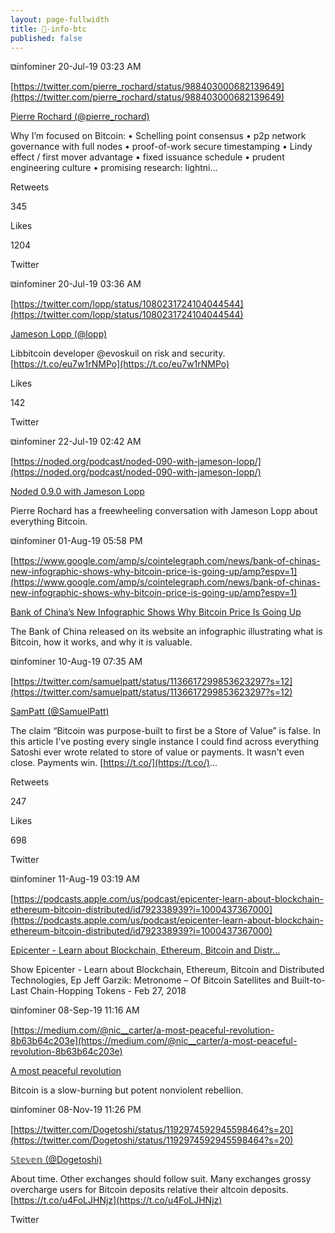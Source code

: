 ```yaml
---
layout: page-fullwidth
title: 🌽-info-btc
published: false
---
```


⧉infominer 20-Jul-19 03:23 AM

[https://twitter.com/pierre_rochard/status/988403000682139649](https://twitter.com/pierre_rochard/status/988403000682139649)

[Pierre Rochard (@pierre_rochard)](https://twitter.com/pierre_rochard)

Why I’m focused on Bitcoin: • Schelling point consensus • p2p network governance with full nodes • proof-of-work secure timestamping • Lindy effect / first mover advantage • fixed issuance schedule • prudent engineering culture • promising research: lightni...

Retweets

345

Likes

1204

Twitter

⧉infominer 20-Jul-19 03:36 AM

[https://twitter.com/lopp/status/1080231724104044544](https://twitter.com/lopp/status/1080231724104044544)

[Jameson Lopp (@lopp)](https://twitter.com/lopp)

Libbitcoin developer @evoskuil on risk and security. [https://t.co/eu7w1rNMPo](https://t.co/eu7w1rNMPo)

Likes

142

Twitter

⧉infominer 22-Jul-19 02:42 AM

[https://noded.org/podcast/noded-090-with-jameson-lopp/](https://noded.org/podcast/noded-090-with-jameson-lopp/)

[Noded 0.9.0 with Jameson Lopp](https://noded.org/podcast/noded-090-with-jameson-lopp/)

Pierre Rochard has a freewheeling conversation with Jameson Lopp about everything Bitcoin.

⧉infominer 01-Aug-19 05:58 PM

[https://www.google.com/amp/s/cointelegraph.com/news/bank-of-chinas-new-infographic-shows-why-bitcoin-price-is-going-up/amp?espv=1](https://www.google.com/amp/s/cointelegraph.com/news/bank-of-chinas-new-infographic-shows-why-bitcoin-price-is-going-up/amp?espv=1)

[Bank of China’s New Infographic Shows Why Bitcoin Price Is Going Up](https://www.google.com/amp/s/cointelegraph.com/news/bank-of-chinas-new-infographic-shows-why-bitcoin-price-is-going-up/amp?espv=1)

The Bank of China released on its website an infographic illustrating what is Bitcoin, how it works, and why it is valuable.

⧉infominer 10-Aug-19 07:35 AM

[https://twitter.com/samuelpatt/status/1136617299853623297?s=12](https://twitter.com/samuelpatt/status/1136617299853623297?s=12)

[SamPatt (@SamuelPatt)](https://twitter.com/SamuelPatt)

The claim “Bitcoin was purpose-built to first be a Store of Value” is false. In this article I've posting every single instance I could find across everything Satoshi ever wrote related to store of value or payments. It wasn't even close. Payments win. [https://t.co/](https://t.co/)...

Retweets

247

Likes

698

Twitter

⧉infominer 11-Aug-19 03:19 AM

[https://podcasts.apple.com/us/podcast/epicenter-learn-about-blockchain-ethereum-bitcoin-distributed/id792338939?i=1000437367000](https://podcasts.apple.com/us/podcast/epicenter-learn-about-blockchain-ethereum-bitcoin-distributed/id792338939?i=1000437367000)

[‎Epicenter - Learn about Blockchain, Ethereum, Bitcoin and Distr...](https://podcasts.apple.com/us/podcast/epicenter-learn-about-blockchain-ethereum-bitcoin-distributed/id792338939?i=1000437367000)

‎Show Epicenter - Learn about Blockchain, Ethereum, Bitcoin and Distributed Technologies, Ep Jeff Garzik: Metronome – Of Bitcoin Satellites and Built-to-Last Chain-Hopping Tokens - Feb 27, 2018

⧉infominer 08-Sep-19 11:16 AM

[https://medium.com/@nic__carter/a-most-peaceful-revolution-8b63b64c203e](https://medium.com/@nic__carter/a-most-peaceful-revolution-8b63b64c203e)

[A most peaceful revolution](https://medium.com/@nic__carter/a-most-peaceful-revolution-8b63b64c203e)

Bitcoin is a slow-burning but potent nonviolent rebellion.

⧉infominer 08-Nov-19 11:26 PM

[https://twitter.com/Dogetoshi/status/1192974592945598464?s=20](https://twitter.com/Dogetoshi/status/1192974592945598464?s=20)

[𝕊𝕥𝕖𝕧𝕖𝕟 (@Dogetoshi)](https://twitter.com/Dogetoshi)

About time. Other exchanges should follow suit. Many exchanges grossy overcharge users for Bitcoin deposits relative their altcoin deposits. [https://t.co/u4FoLJHNjz](https://t.co/u4FoLJHNjz)

Twitter